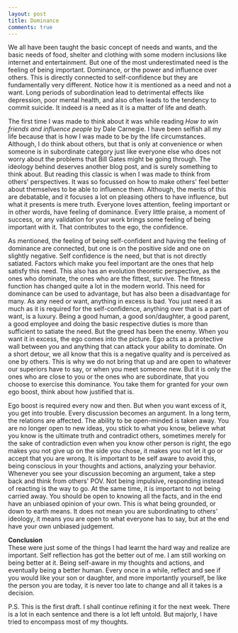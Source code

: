 ```yaml
---
layout: post
title: Dominance
comments: true
---
```


We all have been taught the basic concept of needs and wants, and the basic needs of food, shelter and clothing with some modern inclusions like internet and entertainment. But one of the most underestimated need is the feeling of being important. Dominance, or the power and influence over others. This is directly connected to self-confidence but they are fundamentally very different. Notice how it is mentioned as a need and not a want. Long periods of subordination lead to detrimental effects like depression, poor mental health, and also often leads to the tendency to commit suicide. It indeed is a need as it is a matter of life and death.  

The first time I was made to think about it was while reading _How to win friends and influence people_ by Dale Carnegie. I have been selfish all my life because that is how I was made to be by the life circumstances. Although, I do think about others, but that is only at convenience or when someone is in subordinate category just like everyone else who does not worry about the problems that Bill Gates might be going through. The ideology behind deserves another blog post, and is surely something to think about. But reading this classic is when I was made to think from others' perspectives. It was so focussed on how to make others' feel better about themselves to be able to influence them. Although, the merits of this are debatable, and it focuses a lot on pleasing others to have influence, but what it presents is mere truth. Everyone loves attention, feeling important or in other words, have feeling of dominance. Every little praise, a moment of success, or any validation for your work brings some feeling of being important with it. That contributes to the ego, the confidence.  

As mentioned, the feeling of being self-confident and having the feeling of dominance are connected, but one is on the positive side and one on slightly negative. Self confidence is the need, but that is not directly satiated. Factors which make you feel important are the ones that help satisfy this need. This also has an evolution theoretic perspective, as the ones who dominate, the ones who are the fittest, survive. The fitness function has changed quite a lot in the modern world. This need for dominance can be used to advantage, but has also been a disadvantage for many. As any need or want, anything in excess is bad. You just need it as much as it is required for the self-confidence, anything over that is a part of want, is a luxury. Being a good human, a good son/daughter, a good parent, a good employee and doing the basic respective duties is more than sufficient to satiate the need. But the greed has been the enemy. When you want it in excess, the ego comes into the picture. Ego acts as a protective wall between you and anything that can attack your ability to dominate. On a short detour, we all know that this is a negative quality and is perceived as one by others. This is why we do not bring that up and are open to whatever our superiors have to say, or when you meet someone new. But it is only the ones who are close to you or the ones who are subordinate, that you choose to exercise this dominance. You take them for granted for your own ego boost, think about how justified that is.  

Ego boost is required every now and then. But when you want excess of it, you get into trouble. Every discussion becomes an argument. In a long term, the relations are affected. The ability to be open-minded is taken away. You are no longer open to new ideas, you stick to what you know, believe what you know is the ultimate truth and contradict others, sometimes merely for the sake of contradiction even when you know other person is right, the ego makes you not give up on the side you chose, it makes you not let it go or accept that you are wrong. It is important to be self aware to avoid this, being conscious in your thoughts and actions, analyzing your behavior. Whenever you see your discussion becoming an argument, take a step back and think from others' POV. Not being impulsive, responding instead of reacting is the way to go. At the same time, it is important to not being carried away. You should be open to knowing all the facts, and in the end have an unbiased opinion of your own. This is what being grounded, or down to earth means. It does not mean you are subordinating to others' ideology, it means you are open to what everyone has to say, but at the end have your own unbiased judgement.  

**Conclusion**  
These were just some of the things I had learnt the hard way and realize are important. Self reflection has got the better out of me. I am still working on being better at it. Being self-aware in my thoughts and actions, and eventually being a better human. Every once in a while, reflect and see if you would like your son or daughter, and more importantly yourself, be like the person you are today, it is never too late to change and all it takes is a decision.  


P.S. This is the first draft. I shall continue refining it for the next week. There is a lot in each sentence and there is a lot left untold. But majorly, I have tried to encompass most of my thoughts.